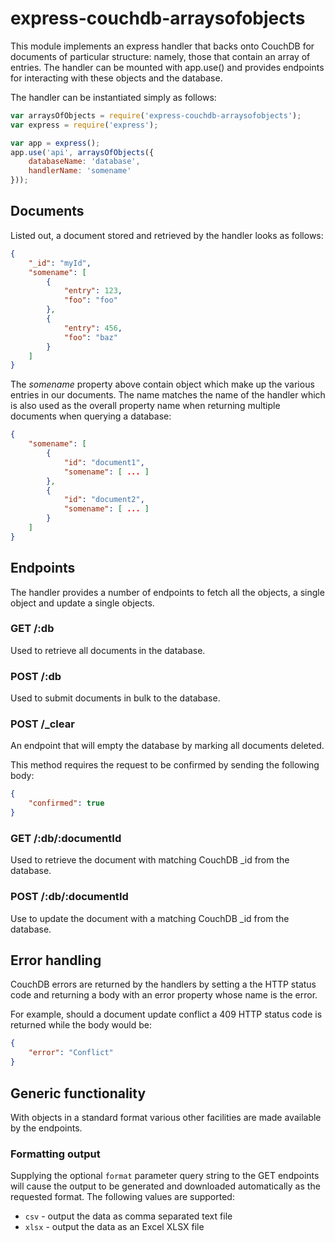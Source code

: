 express-couchdb-arraysofobjects
===============================

This module implements an express handler that backs onto CouchDB for
documents of particular structure: namely, those that contain an array of
entries. The handler can be mounted with app.use() and provides endpoints for
interacting with these objects and the database.

The handler can be instantiated simply as follows:

```js
var arraysOfObjects = require('express-couchdb-arraysofobjects');
var express = require('express');

var app = express();
app.use('api', arraysOfObjects({
    databaseName: 'database',
    handlerName: 'somename'
}));

```

Documents
---------

Listed out, a document stored and retrieved by the handler looks as follows:

```json
{
    "_id": "myId",
    "somename": [
        {
            "entry": 123,
            "foo": "foo"
        },
        {
            "entry": 456,
            "foo": "baz"
        }
    ]
}
```

The *somename* property above contain object which make up the various entries
in our documents. The name matches the name of the handler which is also used
as the overall property name when returning multiple documents when querying a
database:

```json
{
    "somename": [
        {
            "id": "document1",
            "somename": [ ... ]
        },
        {
            "id": "document2",
            "somename": [ ... ]
        }
    ]
}
```

Endpoints
---------

The handler provides a number of endpoints to fetch all the objects, a single
object and update a single objects.

### GET /:db

Used to retrieve all documents in the database.

### POST /:db

Used to submit documents in bulk to the database.

### POST /_clear

An endpoint that will empty the database by marking all documents deleted.

This method requires the request to be confirmed by sending the following body:

```json
{
    "confirmed": true
}
```

### GET /:db/:documentId

Used to retrieve the document with matching CouchDB _id from the database.

### POST /:db/:documentId

Use to update the document with a matching CouchDB _id from the database.

Error handling
--------------

CouchDB errors are returned by the handlers by setting a the HTTP status code
and returning a body with an error property whose name is the error.

For example, should a document update conflict a 409 HTTP status code is
returned while the body would be:

```json
{
    "error": "Conflict"
}
```

Generic functionality
---------------------

With objects in a standard format various other facilities are made available
by the endpoints.

### Formatting output

Supplying the optional `format` parameter query string to the GET endpoints
will cause the output to be generated and downloaded automatically as the
requested format. The following values are supported:

* `csv`  - output the data as comma separated text file
* `xlsx` - output the data as an Excel XLSX file
